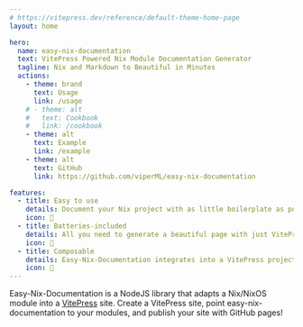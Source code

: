```yaml
---
# https://vitepress.dev/reference/default-theme-home-page
layout: home

hero:
  name: easy-nix-documentation
  text: VitePress Powered Nix Module Documentation Generator
  tagline: Nix and Markdown to Beautiful in Minutes
  actions:
    - theme: brand
      text: Usage
      link: /usage
    # - theme: alt
    #   text: Cookbook
    #   link: /cookbook
    - theme: alt
      text: Example
      link: /example
    - theme: alt
      text: GitHub
      link: https://github.com/viperML/easy-nix-documentation

features:
  - title: Easy to use
    details: Document your Nix project with as little boilerplate as possible.
    icon: 🚀
  - title: Batteries-included
    details: All you need to generate a beautiful page with just VitePress and this library.
    icon: 🔋
  - title: Composable
    details: Easy-Nix-Documentation integrates into a VitePress project as another component.
    icon: 🧩
---
```


Easy-Nix-Documentation is a NodeJS library that adapts a Nix/NixOS module into a [VitePress](https://vitepress.dev/) site.
Create a VitePress site, point easy-nix-documentation to your modules, and publish your site with GitHub pages!
